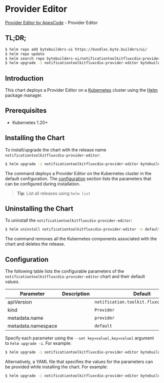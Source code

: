# Provider Editor

[Provider Editor by AppsCode](https://byte.builders) - Provider Editor

## TL;DR;

```bash
$ helm repo add bytebuilders-ui https://bundles.byte.builders/ui/
$ helm repo update
$ helm search repo bytebuilders-ui/notificationtoolkitfluxcdio-provider-editor --version=v0.4.18
$ helm upgrade -i notificationtoolkitfluxcdio-provider-editor bytebuilders-ui/notificationtoolkitfluxcdio-provider-editor -n default --create-namespace --version=v0.4.18
```

## Introduction

This chart deploys a Provider Editor on a [Kubernetes](http://kubernetes.io) cluster using the [Helm](https://helm.sh) package manager.

## Prerequisites

- Kubernetes 1.20+

## Installing the Chart

To install/upgrade the chart with the release name `notificationtoolkitfluxcdio-provider-editor`:

```bash
$ helm upgrade -i notificationtoolkitfluxcdio-provider-editor bytebuilders-ui/notificationtoolkitfluxcdio-provider-editor -n default --create-namespace --version=v0.4.18
```

The command deploys a Provider Editor on the Kubernetes cluster in the default configuration. The [configuration](#configuration) section lists the parameters that can be configured during installation.

> **Tip**: List all releases using `helm list`

## Uninstalling the Chart

To uninstall the `notificationtoolkitfluxcdio-provider-editor`:

```bash
$ helm uninstall notificationtoolkitfluxcdio-provider-editor -n default
```

The command removes all the Kubernetes components associated with the chart and deletes the release.

## Configuration

The following table lists the configurable parameters of the `notificationtoolkitfluxcdio-provider-editor` chart and their default values.

|     Parameter      | Description |                       Default                       |
|--------------------|-------------|-----------------------------------------------------|
| apiVersion         |             | <code>notification.toolkit.fluxcd.io/v1beta1</code> |
| kind               |             | <code>Provider</code>                               |
| metadata.name      |             | <code>provider</code>                               |
| metadata.namespace |             | <code>default</code>                                |


Specify each parameter using the `--set key=value[,key=value]` argument to `helm upgrade -i`. For example:

```bash
$ helm upgrade -i notificationtoolkitfluxcdio-provider-editor bytebuilders-ui/notificationtoolkitfluxcdio-provider-editor -n default --create-namespace --version=v0.4.18 --set apiVersion=notification.toolkit.fluxcd.io/v1beta1
```

Alternatively, a YAML file that specifies the values for the parameters can be provided while
installing the chart. For example:

```bash
$ helm upgrade -i notificationtoolkitfluxcdio-provider-editor bytebuilders-ui/notificationtoolkitfluxcdio-provider-editor -n default --create-namespace --version=v0.4.18 --values values.yaml
```
